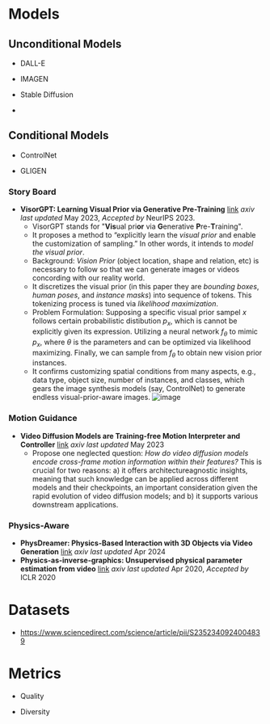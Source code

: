 # Models
## Unconditional Models
- DALL-E

- IMAGEN

- Stable Diffusion

- 
## Conditional Models
- ControlNet

- GLIGEN

### Story Board
- **VisorGPT: Learning Visual Prior via Generative Pre-Training** [link](https://arxiv.org/pdf/2305.13777) _axiv last updated_ May 2023, _Accepted by_ NeurIPS 2023.
  - VisorGPT stands for "**Vis**ual pri**or** via **G**enerative **P**re-**T**raining".
  - It proposes a method to “explicitly learn the _visual prior_ and enable the customization of sampling.” In other words, it intends to _model the visual prior_.
  - Background: _Vision Prior_ (object location, shape and relation, etc) is necessary to follow so that we can generate images or videos concording with our reality world.
  - It discretizes the visual prior (in this paper they are _bounding boxes_, _human poses_, and _instance masks_) into sequence of tokens. This tokenizing process is tuned via _likelihood maximization_.
  - Problem Formulation:
    Supposing a specific visual prior sampel $x$ follows certain probabilistic distibution $p_x$, which is cannot be explicitly given its expression. Utilizing a neural network $f_\theta$ to mimic $p_x$, where $\theta$ is the parameters and can be optimized via likelihood maximizing. Finally, we can sample from $f_\theta$ to obtain new vision prior instances.
  - It confirms customizing spatial conditions from many aspects, e.g., data type, object size, number of instances, and classes, which gears the image synthesis models (say, ControlNet) to generate endless visual-prior-aware images. 
  ![image](https://github.com/qiaosun22/AwesomeText2Video/assets/136222260/c65f9b9a-7dc6-458b-b9f1-e3cd68135bae)

### Motion Guidance
- **Video Diffusion Models are Training-free Motion Interpreter and Controller** [link](https://arxiv.org/pdf/2405.14864v1) _axiv last updated_ May 2023
  - Propose one neglected question: _How do video diffusion models encode cross-frame motion information within their features?_ This is crucial for two reasons: a) it offers architectureagnostic insights, meaning that such knowledge can be applied across different models and their checkpoints, an important consideration given the rapid evolution of video diffusion models; and b) it supports various downstream applications.
 
### Physics-Aware
- **PhysDreamer: Physics-Based Interaction with 3D Objects via Video Generation** [link](https://arxiv.org/pdf/2206.14797) _axiv last updated_ Apr 2024
- **Physics-as-inverse-graphics: Unsupervised physical parameter estimation from video** [link](https://arxiv.org/pdf/1905.11169) _axiv last updated_ Apr 2020, _Accepted by_ ICLR 2020

# Datasets
- https://www.sciencedirect.com/science/article/pii/S2352340924004839


# Metrics
- Quality
  
- Diversity

